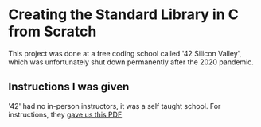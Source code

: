 # Creating the Standard Library in C from Scratch

This project was done at a free coding school called '42 Silicon Valley', which was unfortunately shut down permanently after the 2020 pandemic.

## Instructions I was given

'42' had no in-person instructors, it was a self taught school. For instructions, they [gave us this PDF](https://github.com/wesleyZero/Std_C_Library_42SiliconValley/blob/main/Libft.pdf)
